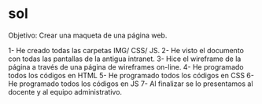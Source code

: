 # sol

Objetivo: Crear una maqueta de una página web.

1- He creado todas las carpetas IMG/ CSS/ JS.
2- He visto el documento con todas las pantallas de la antigua intranet.
3- Hice el wireframe de la página a través  de una página de wireframes on-line.
4- He programado todos los códigos en HTML 
5- He programado todos los códigos en CSS
6- He programado todos los códigos en JS
7- Al finalizar se lo presentamos al docente y al equipo administrativo.
